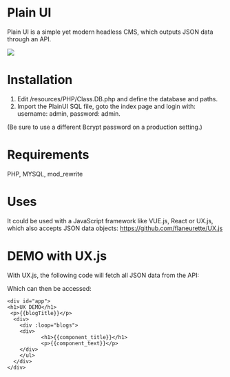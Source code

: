 # Plain UI
Plain UI is a simple yet modern headless CMS, which outputs JSON data through an API.

<img src="https://github.com/flaneurette/Plain-UI/blob/main/assets/screen.png" />

# Installation

1. Edit /resources/PHP/Class.DB.php and define the database and paths.
2. Import the PlainUI SQL file, goto the index page and login with: username: admin, password: admin. 

(Be sure to use a different Bcrypt password on a production setting.)

# Requirements
PHP, MYSQL, mod_rewrite

# Uses
It could be used with a JavaScript framework like VUE.js, React or UX.js, which also accepts JSON data objects:
https://github.com/flaneurette/UX.js

# DEMO with UX.js
With UX.js, the following code will fetch all JSON data from the API:

<script>
	let app = new UX();
	app.http('API.php', 'callback', mycall);
	function mycall(dataset) {
		app.load({
			data: {
				blogTitle: 'HTTP test',
				blogs: JSON.parse(dataset)
			}
		});
	}
</script>

Which can then be accessed:
```
<div id="app">
<h1>UX DEMO</h1>
 <p>{{blogTitle}}</p>
  <div>
    <div :loop="blogs">
	<div>
           <h1>{{component_title}}</h1>
           <p>{{component_text}}</p>
	</div>
    </ul>
  </div>
</div>
```
